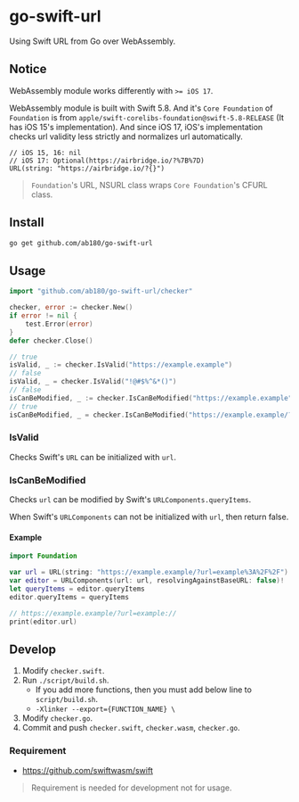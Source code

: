 # go-swift-url

Using Swift URL from Go over WebAssembly.

## Notice

WebAssembly module works differently with `>= iOS 17`.

WebAssembly module is built with Swift 5.8. And it's `Core Foundation` of `Foundation` is from `apple/swift-corelibs-foundation@swift-5.8-RELEASE` (It has iOS 15's implementation). And since iOS 17, iOS's implementation checks url validity less strictly and normalizes url automatically.

```
// iOS 15, 16: nil
// iOS 17: Optional(https://airbridge.io/?%7B%7D)
URL(string: "https://airbridge.io/?{}")
```

> `Foundation`'s URL, NSURL class wraps `Core Foundation`'s CFURL class.

## Install

```sh
go get github.com/ab180/go-swift-url
```

## Usage

```go
import "github.com/ab180/go-swift-url/checker"

checker, error := checker.New()
if error != nil {
	test.Error(error)
}
defer checker.Close()

// true
isValid, _ := checker.IsValid("https://example.example")
// false
isValid, _ = checker.IsValid("!@#$%^&*()")
// false
isCanBeModified, _ := checker.IsCanBeModified("https://example.example")
// true
isCanBeModified, _ = checker.IsCanBeModified("https://example.example/?url=example%3A%2F%2F")
```

### IsValid

Checks Swift's `URL` can be initialized with `url`.

### IsCanBeModified

Checks `url` can be modified by Swift's `URLComponents.queryItems`.

When Swift's `URLComponents` can not be initialized with `url`, then return false.

#### Example

```swift
import Foundation

var url = URL(string: "https://example.example/?url=example%3A%2F%2F")!
var editor = URLComponents(url: url, resolvingAgainstBaseURL: false)!
let queryItems = editor.queryItems
editor.queryItems = queryItems

// https://example.example/?url=example://
print(editor.url)
```

## Develop

1. Modify `checker.swift`.
2. Run `./script/build.sh`.
    - If you add more functions, then you must add below line to `script/build.sh`.
    - `-Xlinker --export={FUNCTION_NAME} \`
3. Modify `checker.go`.
4. Commit and push `checker.swift`, `checker.wasm`, `checker.go`.

### Requirement

- <https://github.com/swiftwasm/swift>

> Requirement is needed for development not for usage.
